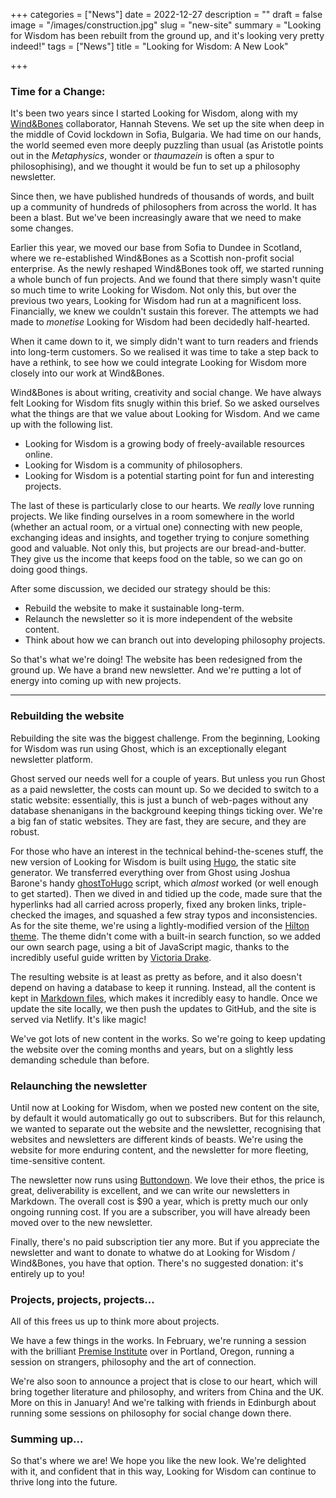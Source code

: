 +++
categories = ["News"]
date = 2022-12-27
description = ""
draft = false
image = "/images/construction.jpg"
slug = "new-site"
summary = "Looking for Wisdom has been rebuilt from the ground up, and it's looking very pretty indeed!"
tags = ["News"]
title = "Looking for Wisdom: A New Look"

+++

### Time for a Change:

It's been two years since I started Looking for Wisdom, along with my [Wind&Bones](https://www.windandbones.com) collaborator, Hannah Stevens. We set up the site when deep in the middle of Covid lockdown in Sofia, Bulgaria. We had time on our hands, the world seemed even more deeply puzzling than usual (as Aristotle points out in the *Metaphysics*, wonder or *thaumazein* is often a spur to philosophising), and we thought it would be fun to set up a philosophy newsletter.

Since then, we have published hundreds of thousands of words, and built up a community of hundreds of philosophers from across the world. It has been a blast. But we've been increasingly aware that we need to make some changes. 

Earlier this year, we moved our base from Sofia to Dundee in Scotland, where we re-established Wind&Bones as a Scottish non-profit social enterprise. As the newly reshaped Wind&Bones took off, we started running a whole bunch of fun projects. And we found that there simply wasn't quite so much time to write Looking for Wisdom. Not only this, but over the previous two years, Looking for Wisdom had run at a magnificent loss. Financially, we knew we couldn't sustain this forever. The attempts we had made to *monetise* Looking for Wisdom had been decidedly half-hearted.

When it came down to it, we simply didn't want to turn readers and friends into long-term customers. So we realised it was time to take a step back to have a rethink, to see how we could integrate Looking for Wisdom more closely into our work at Wind&Bones.

Wind&Bones is about writing, creativity and social change. We have always felt Looking for Wisdom fits snugly within this brief. So we asked ourselves what the things are that we value about Looking for Wisdom. And we came up with the following list. 

- Looking for Wisdom is a growing body of freely-available resources online. 
- Looking for Wisdom is a community of philosophers. 
- Looking for Wisdom is a potential starting point for fun and interesting projects.

The last of these is particularly close to our hearts. We *really* love running projects. We like finding ourselves in a room somewhere in the world (whether an actual room, or a virtual one) connecting with new people, exchanging ideas and insights, and together trying to conjure something good and valuable. Not only this, but projects are our bread-and-butter. They give us the income that keeps food on the table, so we can go on doing good things.

After some discussion, we decided our strategy should be this:

- Rebuild the website to make it sustainable long-term.
- Relaunch the newsletter so it is more independent of the website content.
- Think about how we can branch out into developing philosophy projects.

So that's what we're doing! The website has been redesigned from the ground up. We have a brand new newsletter. And we're putting a lot of energy into coming up with new projects.

---

### Rebuilding the website
Rebuilding the site was the biggest challenge. From the beginning, Looking for Wisdom was run using Ghost, which is an exceptionally elegant newsletter platform.

Ghost served our needs well for a couple of years. But unless you run Ghost as a paid newsletter, the costs can mount up. So we decided to switch to a static website: essentially, this is just a bunch of web-pages without any database shenanigans in the background keeping things ticking over. We're a big fan of static websites. They are fast, they are secure, and they are robust.

For those who have an interest in the technical behind-the-scenes stuff, the new version of Looking for Wisdom is built using [Hugo](https://gohugo.io/), the static site generator. We transferred everything over from Ghost using Joshua Barone's handy [ghostToHugo](https://github.com/jbarone/ghostToHugo) script, which *almost* worked (or well enough to get started). Then we dived in and tidied up the code, made sure that the hyperlinks had all carried across properly, fixed any broken links, triple-checked the images, and squashed a few stray typos and inconsistencies. As for the site theme, we're using a lightly-modified version of the [Hilton theme](https://themeforest.net/item/hilton-super-simple-portfolio-theme-for-hugo/37588589). The theme didn't come with a built-in search function, so we added our own search page, using a bit of JavaScript magic, thanks to the incredibly useful guide written by [Victoria Drake](https://victoria.dev/blog/add-search-to-hugo-static-sites-with-lunr/). 

The resulting website is at least as pretty as before, and it also doesn't depend on having a database to keep it running. Instead, all the content is kept in [Markdown files](https://en.wikipedia.org/wiki/Markdown), which makes it incredibly easy to handle. Once we update the site locally, we then push the updates to GitHub, and the site is served via Netlify. It's like magic!

We've got lots of new content in the works. So we're going to keep updating the website over the coming months and years, but on a slightly less demanding schedule than before.

### Relaunching the newsletter
Until now at Looking for Wisdom, when we posted new content on the site, by default it would automatically go out to subscribers. But for this relaunch, we wanted to separate out the website and the newsletter, recognising that websites and newsletters are different kinds of beasts. We're using the website for more enduring content, and the newsletter for more fleeting, time-sensitive content. 

The newsletter now runs using [Buttondown](https://buttondown.email/). We love their ethos, the price is great, deliverability is excellent, and we can write our newsletters in Markdown. The overall cost is $90 a year, which is pretty much our only ongoing running cost. If you are a subscriber, you will have already been moved over to the new newsletter.

Finally, there's no paid subscription tier any more. But if you appreciate the newsletter and want to donate to whatwe do at Looking for Wisdom / Wind&Bones, you have that option. There's no suggested donation: it's entirely up to you!

### Projects, projects, projects...
All of this frees us up to think more about projects. 

We have a few things in the works. In February, we're running a session with the brilliant [Premise Institute](/projects/premise-institute/) over in Portland, Oregon, running a session on strangers, philosophy and the art of connection.

We're also soon to announce a project that is close to our heart, which will bring together literature and philosophy, and writers from China and the UK. More on this in January! And we're talking with friends in Edinburgh about running some sessions on philosophy for social change down there.

### Summing up...
So that's where we are! We hope you like the new look. We're delighted with it, and confident that in this way, Looking for Wisdom can continue to thrive long into the future. 
